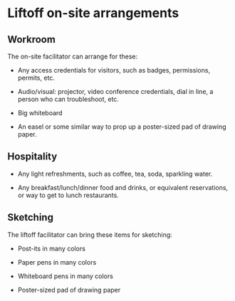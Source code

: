 # Liftoff on-site arrangements


## Workroom

The on-site facilitator can arrange for these:

  * Any access credentials for visitors, such as badges, permissions, permits, etc.

  * Audio/visual: projector, video conference credentials, dial in line, a person who can troubleshoot, etc.

  * Big whiteboard

  * An easel or some similar way to prop up a poster-sized pad of drawing paper.


## Hospitality

  * Any light refreshments, such as coffee, tea, soda, sparkling water.

  * Any breakfast/lunch/dinner food and drinks, or equivalent reservations, or way to get to lunch restaurants.


## Sketching

The liftoff facilitator can bring these items for sketching:

  * Post-its in many colors

  * Paper pens in many colors

  * Whiteboard pens in many colors

  * Poster-sized pad of drawing paper

